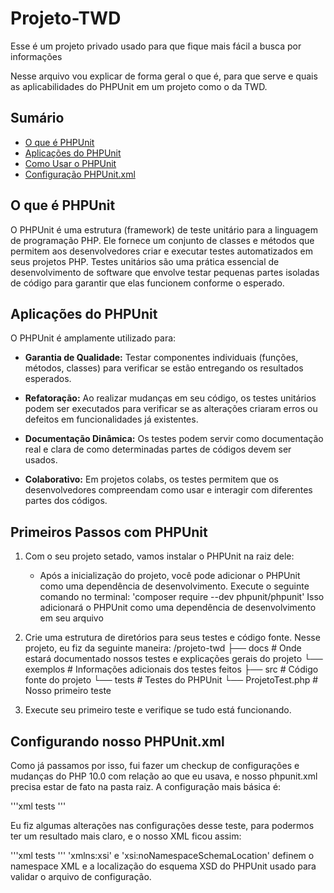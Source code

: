 # Projeto-TWD
Esse é um projeto privado usado para que fique mais fácil a busca por informações

Nesse arquivo vou explicar de forma geral o que é, para que serve e quais as aplicabilidades do PHPUnit em um projeto como o da TWD.

## Sumário
- [O que é PHPUnit](#o-que-é-phpunit)
- [Aplicações do PHPUnit](#aplicações-do-phpunit)
- [Como Usar o PHPUnit](#primeiros-passos-com-phpunit)
- [Configuração PHPUnit.xml](#configurando-nosso-phpunitxml)


## O que é PHPUnit
O PHPUnit é uma estrutura (framework) de teste unitário para a linguagem de programação PHP. Ele fornece um conjunto de classes e métodos que permitem aos desenvolvedores criar e executar testes automatizados em seus projetos PHP. Testes unitários são uma prática essencial de desenvolvimento de software que envolve testar pequenas partes isoladas de código para garantir que elas funcionem conforme o esperado.


## Aplicações do PHPUnit
O PHPUnit é amplamente utilizado para:
 - **Garantia de Qualidade:** Testar componentes individuais (funções, métodos, classes) para verificar se estão entregando os resultados esperados.

 - **Refatoração:** Ao realizar mudanças em seu código, os testes unitários podem ser executados para verificar se as alterações criaram erros ou defeitos em funcionalidades já existentes.
 
 - **Documentação Dinâmica:** Os testes podem servir como documentação real e clara de como determinadas partes de códigos devem ser usados.

 - **Colaborativo:** Em projetos colabs, os testes permitem que os desenvolvedores compreendam como usar e interagir com diferentes partes dos códigos.

## Primeiros Passos com PHPUnit
 1. Com o seu projeto setado, vamos instalar o PHPUnit na raiz dele:
    * Após a inicialização do projeto, você pode adicionar o PHPUnit como uma dependência de desenvolvimento. Execute o seguinte comando no terminal: 'composer require --dev phpunit/phpunit'
    Isso adicionará o PHPUnit como uma dependência de desenvolvimento em seu arquivo 

 2. Crie uma estrutura de diretórios para seus testes e código fonte. Nesse projeto, eu fiz da seguinte maneira:
 /projeto-twd
    ├── docs                    # Onde estará documentado nossos testes e explicações gerais do projeto
        └── exemplos            # Informações adicionais dos testes feitos
    ├── src                     # Código fonte do projeto
    └── tests                   # Testes do PHPUnit
        └── ProjetoTest.php     # Nosso primeiro teste

 3. Execute seu primeiro teste e verifique se tudo está funcionando.

## Configurando nosso PHPUnit.xml
Como já passamos por isso, fui fazer um checkup de configurações e mudanças do PHP 10.0 com relação ao que eu usava, e nosso phpunit.xml precisa estar de fato na pasta raiz. A configuração mais básica é:

'''xml
<phpunit>
    <testsuites>
        <testsuite name="Projeto TWD">
            <directory>tests</directory>
        </testsuite>
    </testsuites>
</phpunit>
'''

Eu fiz algumas alterações nas configurações desse teste, para podermos ter um resultado mais claro, e o nosso XML ficou assim:

'''xml
<phpunit xmlns:xsi="http://www.w3.org/2001/XMLSchema-instance" xsi:noNamespaceSchemaLocation="https://schema.phpunit.de/9.5/phpunit.xsd" bootstrap="vendor/autoload.php" colors="true" stopOnFailure="false">
    <testsuites>
        <testsuite name="Unit">
            <directory>tests</directory>
        </testsuite>
    </testsuites>
    <logging>
        <testdoxText outputFile="testes-executados.txt"/>
    </logging>
</phpunit>
'''
'xmlns:xsi' e 'xsi:noNamespaceSchemaLocation' definem o namespace XML e a localização do esquema XSD do PHPUnit usado para validar o arquivo de configuração.
